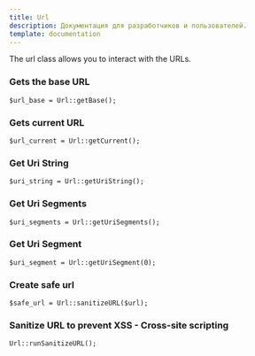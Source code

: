 ```yaml
---
title: Url
description: Документация для разработчиков и пользователей.
template: documentation
---
```


The url class allows you to interact with the URLs.  

### Gets the base URL
```
$url_base = Url::getBase();
```

### Gets current URL
```
$url_current = Url::getCurrent();
```

### Get Uri String
```
$uri_string = Url::getUriString();
```

### Get Uri Segments
```
$uri_segments = Url::getUriSegments();
```

### Get Uri Segment
```
$uri_segment = Url::getUriSegment(0);
```

### Create safe url
```
$safe_url = Url::sanitizeURL($url);
```

### Sanitize URL to prevent XSS - Cross-site scripting
```
Url::runSanitizeURL();
```

